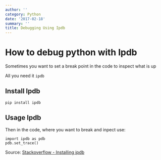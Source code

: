 ```yaml
---
author: ''
category: Python
date: '2017-02-18'
summary: ''
title: Debugging Using Ipdb
---
```

# How to debug python with Ipdb

Sometimes you want to set a break point in the code to inspect what is up

All you need it `ipdb`

## Install Ipdb

`pip install ipdb`

## Usage Ipdb

Then in the code, where you want to break and inpect use:

```
import ipdb as pdb
pdb.set_trace()
```

Source: [Stackoverflow - Installing ipdb](http://stackoverflow.com/questions/34804121/importerror-no-module-named-ipdb)